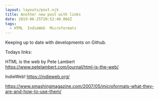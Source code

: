 ```yaml
---
layout: layouts/post.njk
title: Another new post with links
date: 2019-06-25T20:52:40.066Z
tags:
  - HTML  IndieWeb  Microformats
---
```

Keeping up to date with developments on Github. 

Todays links:

HTML is the web by Pete Lambert https://www.petelambert.com/journal/html-is-the-web/

IndieWeb! https://indieweb.org/

https://www.smashingmagazine.com/2007/05/microformats-what-they-are-and-how-to-use-them/
